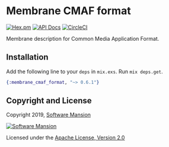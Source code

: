 # Membrane CMAF format

[![Hex.pm](https://img.shields.io/hexpm/v/membrane_cmaf_format.svg)](https://hex.pm/packages/membrane_cmaf_format)
[![API Docs](https://img.shields.io/badge/api-docs-yellow.svg?style=flat)](https://hexdocs.pm/membrane_cmaf_format/)
[![CircleCI](https://circleci.com/gh/membraneframework/membrane_cmaf_format.svg?style=svg)](https://circleci.com/gh/membraneframework/membrane_cmaf_format)

Membrane description for Common Media Application Format.

## Installation

Add the following line to your `deps` in `mix.exs`. Run `mix deps.get`.

```elixir
{:membrane_cmaf_format, "~> 0.6.1"}
```

## Copyright and License

Copyright 2019, [Software Mansion](https://swmansion.com/?utm_source=git&utm_medium=readme&utm_campaign=membrane_cmaf_format)

[![Software Mansion](https://membraneframework.github.io/static/logo/swm_logo_readme.png)](https://swmansion.com/?utm_source=git&utm_medium=readme&utm_campaign=membrane_cmaf_format)

Licensed under the [Apache License, Version 2.0](LICENSE)
